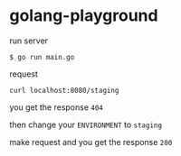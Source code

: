 # golang-playground

run server
```
$ go run main.go
```

request
```
curl localhost:8080/staging
```

you get the response `404`

then change your `ENVIRONMENT` to `staging`

make request and you get the response `200`